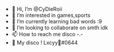- 👋 Hi, I’m @CyDieRoii
- 👀 I’m interested in games,sports
- 🌱 I’m currently learning bad words :9
- 💞️ I’m looking to collaborate on smth idk
- 📫 How to reach me disco -.-
- 🔪 My disco ! Lxcyy🔪#0644

